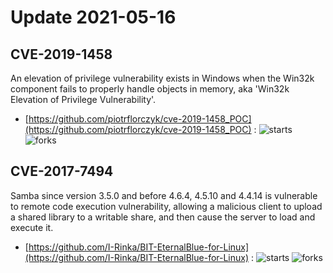 # Update 2021-05-16
## CVE-2019-1458
 An elevation of privilege vulnerability exists in Windows when the Win32k component fails to properly handle objects in memory, aka 'Win32k Elevation of Privilege Vulnerability'.

- [https://github.com/piotrflorczyk/cve-2019-1458_POC](https://github.com/piotrflorczyk/cve-2019-1458_POC) :  ![starts](https://img.shields.io/github/stars/piotrflorczyk/cve-2019-1458_POC.svg) ![forks](https://img.shields.io/github/forks/piotrflorczyk/cve-2019-1458_POC.svg)


## CVE-2017-7494
 Samba since version 3.5.0 and before 4.6.4, 4.5.10 and 4.4.14 is vulnerable to remote code execution vulnerability, allowing a malicious client to upload a shared library to a writable share, and then cause the server to load and execute it.

- [https://github.com/I-Rinka/BIT-EternalBlue-for-Linux](https://github.com/I-Rinka/BIT-EternalBlue-for-Linux) :  ![starts](https://img.shields.io/github/stars/I-Rinka/BIT-EternalBlue-for-Linux.svg) ![forks](https://img.shields.io/github/forks/I-Rinka/BIT-EternalBlue-for-Linux.svg)

